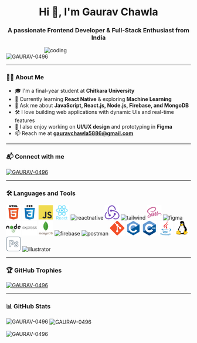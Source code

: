 <h1 align="center">Hi 👋, I'm Gaurav Chawla</h1>
<h3 align="center">A passionate Frontend Developer & Full-Stack Enthusiast from India</h3>

<img align="right" alt="coding" width="400" src="https://cdn.dribbble.com/users/1162077/screenshots/3848914/programmer.gif">

<p align="left"> 
  <img src="https://komarev.com/ghpvc/?username=GAURAV-0496&label=Profile%20views&color=0e75b6&style=flat" alt="GAURAV-0496" />
</p>

---

### 👨‍💻 About Me

- 🎓 I'm a final-year student at **Chitkara University**
- 🌱 Currently learning **React Native** & exploring **Machine Learning**
- 💬 Ask me about **JavaScript, React.js, Node.js, Firebase, and MongoDB**
- 🛠️ I love building web applications with dynamic UIs and real-time features
- 🎨 I also enjoy working on **UI/UX design** and prototyping in **Figma**
- 📫 Reach me at **gauravchawla5886@gmail.com**

---

### 📬 Connect with me

<p align="left">
  <a href="https://www.linkedin.com/in/gaurav-chawla-69b110293/" target="blank">
    <img align="center" src="https://raw.githubusercontent.com/rahuldkjain/github-profile-readme-generator/master/src/images/icons/Social/linked-in-alt.svg" alt="GAURAV-0496" height="30" width="40" />
  </a>
</p>

---


### 🛠️ Languages and Tools

<p align="left">
  <!-- Frontend -->
  <img src="https://raw.githubusercontent.com/devicons/devicon/master/icons/html5/html5-original-wordmark.svg" alt="html5" width="40" height="40"/>
  <img src="https://raw.githubusercontent.com/devicons/devicon/master/icons/css3/css3-original-wordmark.svg" alt="css3" width="40" height="40"/>
  <img src="https://raw.githubusercontent.com/devicons/devicon/master/icons/javascript/javascript-original.svg" alt="javascript" width="40" height="40"/>
  <img src="https://raw.githubusercontent.com/devicons/devicon/master/icons/react/react-original-wordmark.svg" alt="react" width="40" height="40"/>
  <img src="https://reactnative.dev/img/header_logo.svg" alt="reactnative" width="40" height="40"/>
  <img src="https://raw.githubusercontent.com/devicons/devicon/master/icons/redux/redux-original.svg" alt="redux" width="40" height="40"/>
  <img src="https://www.vectorlogo.zone/logos/tailwindcss/tailwindcss-icon.svg" alt="tailwind" width="40" height="40"/>
  <img src="https://raw.githubusercontent.com/devicons/devicon/master/icons/sass/sass-original.svg" alt="sass" width="40" height="40"/>
  <img src="https://www.vectorlogo.zone/logos/figma/figma-icon.svg" alt="figma" width="40" height="40"/>

  <!-- Backend & Tools -->
  <img src="https://raw.githubusercontent.com/devicons/devicon/master/icons/nodejs/nodejs-original-wordmark.svg" alt="nodejs" width="40" height="40"/>
  <img src="https://raw.githubusercontent.com/devicons/devicon/master/icons/express/express-original-wordmark.svg" alt="express" width="40" height="40"/>
  <img src="https://raw.githubusercontent.com/devicons/devicon/master/icons/mongodb/mongodb-original-wordmark.svg" alt="mongodb" width="40" height="40"/>
  <img src="https://www.vectorlogo.zone/logos/firebase/firebase-icon.svg" alt="firebase" width="40" height="40"/>
  <img src="https://www.vectorlogo.zone/logos/getpostman/getpostman-icon.svg" alt="postman" width="40" height="40"/>
  <img src="https://raw.githubusercontent.com/devicons/devicon/master/icons/git/git-original.svg" alt="git" width="40" height="40"/>

  <!-- Programming Languages -->
  <img src="https://raw.githubusercontent.com/devicons/devicon/master/icons/c/c-original.svg" alt="c" width="40" height="40"/>
  <img src="https://raw.githubusercontent.com/devicons/devicon/master/icons/cplusplus/cplusplus-original.svg" alt="cplusplus" width="40" height="40"/>
  <img src="https://raw.githubusercontent.com/devicons/devicon/master/icons/java/java-original.svg" alt="java" width="40" height="40"/>

  <!-- Others -->
  <img src="https://raw.githubusercontent.com/devicons/devicon/master/icons/linux/linux-original.svg" alt="linux" width="40" height="40"/>
  <img src="https://raw.githubusercontent.com/devicons/devicon/master/icons/photoshop/photoshop-line.svg" alt="photoshop" width="40" height="40"/>
  <img src="https://www.vectorlogo.zone/logos/adobe_illustrator/adobe_illustrator-icon.svg" alt="illustrator" width="40" height="40"/>
</p>

---

### 🏆 GitHub Trophies

<p align="left">
  <a href="https://github.com/ryo-ma/github-profile-trophy">
    <img src="https://github-profile-trophy.vercel.app/?username=GAURAV-0496&theme=onedark" alt="GAURAV-0496" />
  </a>
</p>

---

### 📊 GitHub Stats

<p><img align="left" src="https://github-readme-stats.vercel.app/api/top-langs?username=GAURAV-0496&show_icons=true&locale=en&layout=compact" alt="GAURAV-0496" /></p>

<p>&nbsp;<img align="center" src="https://github-readme-stats.vercel.app/api?username=GAURAV-0496&show_icons=true&locale=en" alt="GAURAV-0496" /></p>

<p><img align="center" src="https://github-readme-streak-stats.herokuapp.com/?user=GAURAV-0496&" alt="GAURAV-0496" /></p>

<!--
**GAURAV-0496/GAURAV-0496** is a ✨ _special_ ✨ repository because its `README.md` (this file) appears on your GitHub profile.

Here are some ideas to get you started:

- 🔭 I’m currently working on ...
- 🌱 I’m currently learning ...
- 👯 I’m looking to collaborate on ...
- 🤔 I’m looking for help with ...
- 💬 Ask me about ...
- 📫 How to reach me: ...
- 😄 Pronouns: ...
- ⚡ Fun fact: ...
-->

